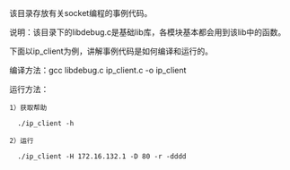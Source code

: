 该目录存放有关socket编程的事例代码。

说明：该目录下的libdebug.c是基础lib库，各模块基本都会用到该lib中的函数。

下面以ip_client为例，讲解事例代码是如何编译和运行的。

编译方法：gcc libdebug.c ip_client.c -o ip_client

运行方法：

    1）获取帮助

      ./ip_client -h

    2）运行

      ./ip_client -H 172.16.132.1 -D 80 -r -dddd
